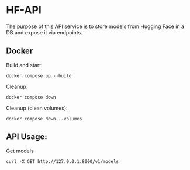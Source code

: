 # HF-API

The purpose of this API service is to store models from Hugging Face in a DB and expose it via endpoints.


## Docker
Build and start:
```
docker compose up --build
```

Cleanup:
```
docker compose down
```

Cleanup (clean volumes):
```
docker compose down --volumes
```

## API Usage:
Get models
```
curl -X GET http://127.0.0.1:8000/v1/models
```